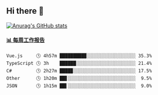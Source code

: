 ## Hi there 👋

[![Anurag's GitHub stats](https://github-readme-stats-orilights.vercel.app/api?username=orilights)](https://github.com/anuraghazra/github-readme-stats)

<!--
**OriLight152/OriLight152** is a ✨ _special_ ✨ repository because its `README.md` (this file) appears on your GitHub profile.

Here are some ideas to get you started:

- 🔭 I’m currently working on ...
- 🌱 I’m currently learning ...
- 👯 I’m looking to collaborate on ...
- 🤔 I’m looking for help with ...
- 💬 Ask me about ...
- 📫 How to reach me: ...
- 😄 Pronouns: ...
- ⚡ Fun fact: ...
-->

<!-- waka-box start -->
#### <a href="https://gist.github.com/92c8d5b388768c10efcba86e82b7c4fb" target="_blank">📊 每周工作报告</a>
```text
Vue.js     🕓 4h57m █████████▉░░░░░░░░░░░░░░░░░░ 35.3%
TypeScript 🕓 3h    ██████░░░░░░░░░░░░░░░░░░░░░░ 21.4%
C#         🕓 2h27m ████▉░░░░░░░░░░░░░░░░░░░░░░░ 17.5%
Other      🕓 1h20m ██▋░░░░░░░░░░░░░░░░░░░░░░░░░  9.5%
JSON       🕓 1h15m ██▌░░░░░░░░░░░░░░░░░░░░░░░░░  9.0%
```
<!-- Powered by https://github.com/journey-ad/waka-box-go . -->
<!-- waka-box end -->
